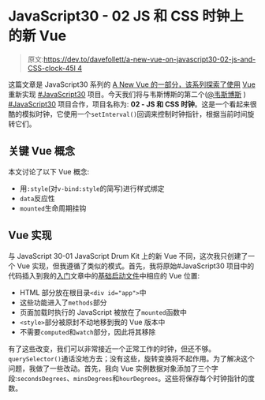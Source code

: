 # JavaScript30 - 02 JS 和 CSS 时钟上的新 Vue

> 原文:[https://dev.to/davefollett/a-new-vue-on-javascript30-02-js-and-CSS-clock-45l 4](https://dev.to/davefollett/a-new-vue-on-javascript30---02-js-and-css-clock-45l4)

这篇文章是 JavaScript30 系列的 [A New Vue 的一部分，该系列探索了使用](https://dev.to/t/anewvueonjs30) [Vue](https://vuejs.org) 重新实现 [#JavaScript30](https://JavaScript30.com) 项目。今天我们将与韦斯博斯的第二个([@韦斯博斯](https://twitter.com/wesbos) ) [#JavaScript30](https://JavaScript30.com) 项目合作，项目名称为: **02 - JS 和 CSS 时钟**。这是一个看起来很酷的模拟时钟，它使用一个`setInterval()`回调来控制时钟指针，根据当前时间旋转它们。

## [](#key-vue-concepts)关键 Vue 概念

本文讨论了以下 Vue 概念:

*   用`:style`(对`v-bind:style`的简写)进行样式绑定
*   `data`反应性
*   `mounted`生命周期挂钩

## [](#vue-implementation)Vue 实现

与 JavaScript 30-01 JavaScript Drum Kit 上的新 Vue 不同，这次我只创建了一个 Vue 实现，但我遵循了类似的模式。首先，我将原始#JavaScript30 项目中的代码插入到我的[入门](https://dev.to/davefollett/a-new-vue-on-javascript30---getting-started-4o61)文章中的[基础启动文件](https://github.com/davefollett/JavaScript30/blob/master/00%20-%20Getting%20Started/index-VUE.html)中相应的 Vue 位置:

*   HTML 部分放在根目录`<div id="app">`中
*   这些功能进入了`methods`部分
*   页面加载时执行的 JavaScript 被放在了`mounted`函数中
*   `<style>`部分被原封不动地移到我的 Vue 版本中
*   不需要`computed`和`watch`部分，因此将其移除

有了这些改变，我们可以非常接近一个正常工作的时钟，但还不够。`querySelector()`通话没地方去；没有这些，旋转变换将不起作用。为了解决这个问题，我做了一些改动。首先，我向 Vue 实例数据对象添加了三个字段:`secondsDegrees`、`minsDegrees`和`hourDegrees`。这些将保存每个时钟指针的度数。